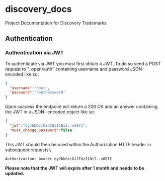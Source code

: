 # discovery_docs
Project Documentation for Discovery Trademarks

## Authentication

### Authentication via JWT
To authenticate via JWT you must first obtain a JWT. To do so send a POST request to "_open/auth"
containing username and password JSON-encoded like so:
```json
{
  "username":"root",
  "password":"rootPassword"
}
```
Upon success the endpoint will return a 200 OK and an answer containing the JWT in a JSON- encoded object like so:
```json
{
  "jwt":"eyJhbGciOiJIUzI1NiI..x6EfI",
  "must_change_password":false
}
```
This JWT should then be used within the Authorization HTTP header in subsequent requests:\
```
Authorization: bearer eyJhbGciOiJIUzI1NiI..x6EfI
```
**__Please note that the JWT will expire after 1 month and needs to be updated.__**

